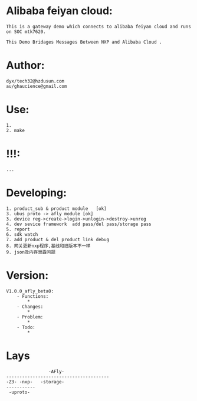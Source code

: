 # Alibaba feiyan cloud:  
	This is a gateway demo which connects to alibaba feiyan cloud and runs on SOC mtk7620.  
	  
	This Demo Bridages Messages Between NXP and Alibaba Cloud .  

# Author:   
	dyx/tech32@hzdusun.com  
	au/ghaucience@gmail.com

# Use:   
	1.  
	2. make  

# !!!:  
	...  

# Developing:  
	1. product_sub & product module   [ok]  
	3. ubus proto -> afly module [ok]
	3. device reg->create->login->unlogin->destroy->unreg  
	4. dev sevice framework  add pass/del pass/storage pass  
	5. report  
	6. sdk watch
	7. add product & del product link debug    
	8. 网关更新nxp程序,基线和旧版本不一样
	9. json及内存泄露问题

# Version:  
	V1.0.0_afly_beta0:  
		- Functions:  
			*  
		- Changes:  
			*  
		- Problem:  
			*  
		- Todo:  
			*  

# Lays 
	
					-AFly-
	---------------------------------------
	-Z3- -nxp-   -storage-
	-----------
	 -uproto-

